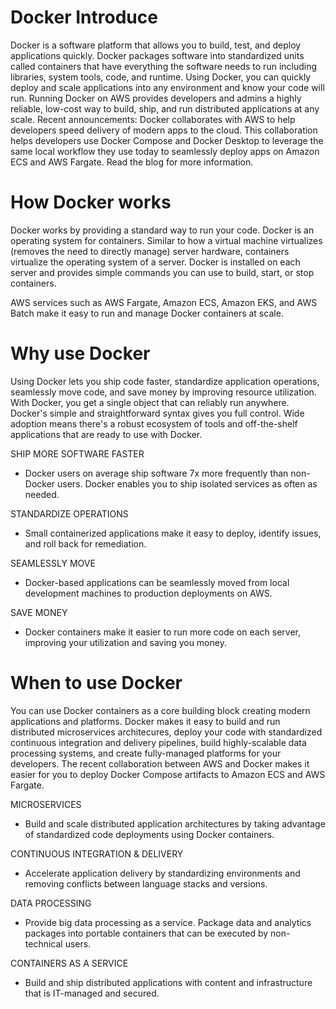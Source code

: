 # Docker Introduce

Docker is a software platform that allows you to build, test, and deploy applications quickly. Docker packages software into standardized units called containers that have everything the software needs to run including libraries, system tools, code, and runtime. Using Docker, you can quickly deploy and scale applications into any environment and know your code will run.
Running Docker on AWS provides developers and admins a highly reliable, low-cost way to build, ship, and run distributed applications at any scale.
Recent announcements: Docker collaborates with AWS to help developers speed delivery of modern apps to the cloud. This collaboration helps developers use Docker Compose and Docker Desktop to leverage the same local workflow they use today to seamlessly deploy apps on Amazon ECS and AWS Fargate. Read the blog for more information.


# How Docker works

Docker works by providing a standard way to run your code. Docker is an operating system for containers. Similar to how a virtual machine virtualizes (removes the need to directly manage) server hardware, containers virtualize the operating system of a server. Docker is installed on each server and provides simple commands you can use to build, start, or stop containers.

AWS services such as AWS Fargate, Amazon ECS, Amazon EKS, and AWS Batch make it easy to run and manage Docker containers at scale.

# Why use Docker

Using Docker lets you ship code faster, standardize application operations, seamlessly move code, and save money by improving resource utilization. With Docker, you get a single object that can reliably run anywhere. Docker's simple and straightforward syntax gives you full control. Wide adoption means there's a robust ecosystem of tools and off-the-shelf applications that are ready to use with Docker.

 SHIP MORE SOFTWARE FASTER
 
  * Docker users on average ship software 7x more frequently than non-Docker users. Docker enables you to ship isolated services as often as needed.

 STANDARDIZE OPERATIONS
 
  * Small containerized applications make it easy to deploy, identify issues, and roll back for remediation.
  
 SEAMLESSLY MOVE
 
  * Docker-based applications can be seamlessly moved from local development machines to production deployments on AWS.

 SAVE MONEY
 
  * Docker containers make it easier to run more code on each server, improving your utilization and saving you money.


# When to use Docker

You can use Docker containers as a core building block creating modern applications and platforms. Docker makes it easy to build and run distributed microservices architecures, deploy your code with standardized continuous integration and delivery pipelines, build highly-scalable data processing systems, and create fully-managed platforms for your developers. The recent collaboration between AWS and Docker makes it easier for you to deploy Docker Compose artifacts to Amazon ECS and AWS Fargate. 

 MICROSERVICES
	
  * Build and scale distributed application architectures by taking advantage of standardized code deployments using Docker containers.

 CONTINUOUS INTEGRATION & DELIVERY
	
  * Accelerate application delivery by standardizing environments and removing conflicts between language stacks and versions.

 DATA PROCESSING
	
  * Provide big data processing as a service. Package data and analytics packages into portable containers that can be executed by non-technical users.

 CONTAINERS AS A SERVICE

  * Build and ship distributed applications with content and infrastructure that is IT-managed and secured.

